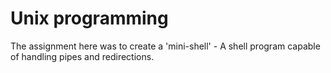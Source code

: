 # Unix programming

The assignment here was to create a 'mini-shell' - A shell program
capable of handling pipes and redirections.